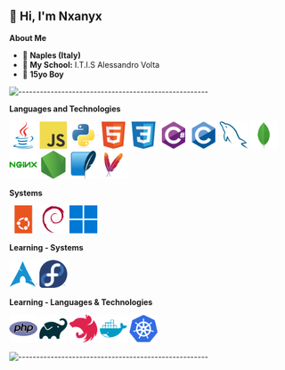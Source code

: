 ## 👋 Hi, I'm Nxanyx

**About Me**

- 📍 **Naples (Italy)**
- 🏫 **My School:** I.T.I.S Alessandro Volta
- 🚀 **15yo Boy**

![-----------------------------------------------------](https://raw.githubusercontent.com/andreasbm/readme/master/assets/lines/aqua.png)

**Languages and Technologies**

<img src="https://github.com/devicons/devicon/blob/master/icons/java/java-original.svg" alt="Java" width="50" height="50"> <img src="https://github.com/devicons/devicon/blob/master/icons/javascript/javascript-original.svg" alt="Javascript" width="50" height="50"> <img src="https://github.com/devicons/devicon/blob/master/icons/python/python-original.svg" alt="python" width="50" height="50"> <img src="https://github.com/devicons/devicon/blob/master/icons/html5/html5-original.svg" alt="html5" width="50" height="50"> <img src="https://github.com/devicons/devicon/blob/master/icons/css3/css3-original.svg" alt="css3" width="50" height="50"> <img src="https://github.com/devicons/devicon/blob/master/icons/csharp/csharp-original.svg" alt="c#" width="50" height="50"> <img src="https://github.com/devicons/devicon/blob/master/icons/c/c-original.svg" alt="c" width="50" height="50"> <img src="https://github.com/devicons/devicon/blob/master/icons/mysql/mysql-original.svg" alt="mysql" width="50" height="50"> <img src="https://github.com/devicons/devicon/blob/master/icons/mongodb/mongodb-original.svg" alt="mongodb" width="50" height="50"> <img src="https://github.com/devicons/devicon/blob/master/icons/nginx/nginx-original.svg" alt="nginx" width="50" height="50"> <img src="https://github.com/devicons/devicon/blob/master/icons/nodejs/nodejs-original.svg" alt="nodejs" width="50" height="50"> <img src="https://github.com/devicons/devicon/blob/master/icons/sqlite/sqlite-original.svg" alt="sqlite" width="50" height="50"> <img src="https://github.com/devicons/devicon/blob/master/icons/maven/maven-original.svg" alt="maven" width="50" height="50">

**Systems**

<img src="https://github.com/devicons/devicon/blob/master/icons/ubuntu/ubuntu-original.svg" alt="ubuntu" width="50" height="50"> <img src="https://github.com/devicons/devicon/blob/master/icons/debian/debian-original.svg" alt="debian" width="50" height="50"> <img src="https://github.com/devicons/devicon/blob/master/icons/windows11/windows11-original.svg" alt="windows11" width="50" height="50"> 

**Learning - Systems**

<img src="https://github.com/devicons/devicon/blob/master/icons/archlinux/archlinux-original.svg" alt="archlinux" width="50" height="50"> <img src="https://github.com/devicons/devicon/blob/master/icons/fedora/fedora-original.svg" alt="fedora" width="50" height="50">

**Learning - Languages & Technologies**

<img src="https://github.com/devicons/devicon/blob/master/icons/php/php-original.svg" alt="php" width="50" height="50"> <img src="https://github.com/devicons/devicon/blob/master/icons/gradle/gradle-original.svg" alt="gradle" width="50" height="50"> <img src="https://github.com/devicons/devicon/blob/master/icons/nestjs/nestjs-original.svg" alt="nextjs" width="50" height="50"> <img src="https://github.com/devicons/devicon/blob/master/icons/docker/docker-plain.svg" alt="docker" width="50" height="50"> <img src="https://github.com/devicons/devicon/blob/master/icons/kubernetes/kubernetes-original.svg" alt="kubernetes" width="50" height="50">

![-----------------------------------------------------](https://raw.githubusercontent.com/andreasbm/readme/master/assets/lines/aqua.png)
